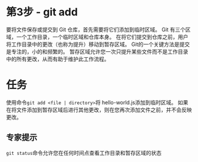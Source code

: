 # 第3步 - git add
要将文件保存或提交到 Git 仓库，首先需要将它们添加到临时区域。 Git 有三个区域，一个工作目录，一个临时区域和仓库本身。 在将它们提交到仓库之前，用户将工作目录中的更改（也称为提升）移动到暂存区域。
Git的一个关键方法是提交是专注的，小的和频繁的。 暂存区域允许您一次只提升某些文件而不是工作目录中的所有更改，从而有助于维护此工作流程。

# 任务
使用命令`git add <file | directory>`将 hello-world.js添加到临时区域。
如果在将文件添加到暂存区域后进行其他更改，则在您再次添加文件之前，并不会反映更改。

## 专家提示
`git status`命令允许您在任何时间点查看工作目录和暂存区域的状态
